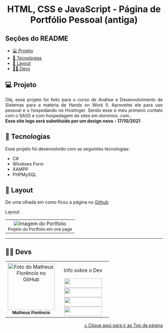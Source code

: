 <h1 align="center" id="inicio">HTML, CSS e JavaScript - Página de Portfólio Pessoal (antiga)</h1>

## Seções do README
<ul>
  <li><a href="#projeto">💻 Projeto</a></li>
  <li><a href="#tecnologias">🚀 Tecnologias</a></li>
  <li><a href="#layout">🔖 Layout</a></li>
  <li><a href="#devs">👩‍💻 Devs</a></li>
</ul>

## <a id="projeto">💻 Projeto</a>

<p align="justify">
Olá, esse projeto foi feito para o curso de Análise e Desenvolvimento de Sistemas para a matéria de Hands on Work II. Aproveitei ele para uso pessoal e o hospedando no Hostinger. Sendo esse o meu primeiro contato com o SASS e com hospedagem de sites em domínios .com.. <br>
<b>Esse site logo será substituido por um design novo - 17/10/2021</b>
</p>

## <a id="tecnologias">🚀 Tecnologias</a>

Esse projeto foi desenvolvido com as seguintes tecnologias:

- C#
- Windows Form
- XAMPP
- PHPMySQL

## <a id="layout">🔖 Layout</a>

De uma olhada em como ficou a página no <a href="https://1matheusflorencio.github.io/Pessoal-Portfolio-Antigo/" target="_blank">Github</a> <br>

Layout:
<div align="center">
<table>
  <tr>
    <td align="center">
      <img src="https://raw.githubusercontent.com/1matheusflorencio/Pessoal-Portfolio-Antigo/main/README%20arquivos/Portfolio%20Antigo.png" alt="Imagem do Portfolio" /><br>
        <sub>
         Projeto do Portfolio em one page
        </sub>
    </td>
  </tr>
</table>
  </div>

---

## <a id="devs">👩‍💻 Devs</a> 

<table>
  <tr>
    <td align="center">
    <a text-decoration="none" href="https://github.com/1matheusflorencio">
      <img src="https://avatars.githubusercontent.com/u/68713424?s=400&u=62c303b85a95a013cccd6cbd6084952fbc06a4db&v=4" width="150px;" alt="Foto do Matheus Florêncio no GitHub"/>       <br>
        <sub>
          <b>Matheus Florêncio</b> <br>
        </sub>
    </a>
    </td>
      <td align="center" width="150px">
        <p>Info sobre o Dev</p>
          <a href="https://www.matheusflorencio.com" target="_blank"><img height="30px" width="120px" src="https://img.shields.io/badge/website-000000?style=for-the-badge&logo=About.me&logoColor=white"></a>
          <br>
          <a href="https://www.linkedin.com/in/matheus-flor%C3%AAncio/" target="_blank"><img height="30px" width="120px" src="https://img.shields.io/badge/LinkedIn-0077B5?style=for-the-badge&logo=linkedin&logoColor=white"></a>
          <br>
          <a href="https://www.instagram.com/1matheusflorencio/" target="_blank"><img height="30px" width="120px" src="https://img.shields.io/badge/Instagram-E4405F?style=for-the-badge&logo=instagram&logoColor=white" target="_blank"></a>
          <br>
          <a href="https://www.youtube.com/channel/UCH1VWs-9V63VyGkrcSbtXIg" target="_blank"><img height="30px" width="120px" src="https://img.shields.io/badge/YouTube-FF0000?style=for-the-badge&logo=youtube&logoColor=white" target="_blank"></a>
      </td>
    </tr>
</table>

<p width="100%" align="end"><a href="#inicio">🔝 Clique aqui para ir ao Top da página</a></p>
